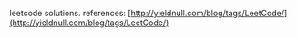 leetcode solutions. references: [http://yieldnull.com/blog/tags/LeetCode/](http://yieldnull.com/blog/tags/LeetCode/)
